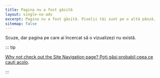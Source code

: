 ```yaml
---
title: Pagina nu a fost găsită
layout: single-no-ads
excerpt: Pagina nu a fost găsită. Pixelii tăi sunt pe o altă pânză.
sitemap: false
---
```


Scuze, dar pagina pe care ai încercat să o vizualizezi nu există.

::: tip

[Why not check out the Site Navigation page? Poți găsi probabil ceea ce cauți acolo](site-navigation.html).

:::

